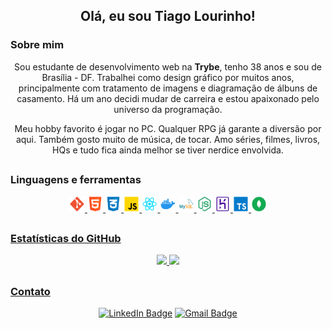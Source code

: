 <h2 align="center">Olá, eu sou Tiago Lourinho!</h1>

### Sobre mim

<p align="center">Sou estudante de desenvolvimento web na <strong><a href="https://www.betrybe.com/" style="text-decoration: none">Trybe</a></strong>, tenho 38 anos e sou de Brasília - DF. Trabalhei como design gráfico por muitos anos, principalmente com tratamento de imagens e diagramação de álbuns de casamento. Há um ano decidi mudar de carreira e estou apaixonado pelo universo da programação.</p>

<p align="center">Meu hobby favorito é jogar no PC. Qualquer RPG já garante a diversão por aqui. Também gosto muito de música, de tocar. Amo séries, filmes, livros, HQs e tudo fica ainda melhor se tiver nerdice envolvida.</p>

##

### Linguagens e ferramentas

<div align="center">
  <a href="https://github.com/TiLourinho">
  <img width="5%" height="auto" src="https://github.com/TiLourinho/TiLourinho/blob/main/assets/Git.png" alt="Git logo"/>
  <img width="5%" height="auto" src="https://github.com/TiLourinho/TiLourinho/blob/main/assets/HTML.png" alt="HTML logo"/>
  <img width="5%" height="auto" src="https://github.com/TiLourinho/TiLourinho/blob/main/assets/CSS.png" alt="CSS logo"/>
  <img width="5%" height="auto" src="https://github.com/TiLourinho/TiLourinho/blob/main/assets/JavaScript.png" alt="JavaScript logo"/>
  <img width="5%" height="auto" src="https://github.com/TiLourinho/TiLourinho/blob/main/assets/React.png" alt="React logo"/>
  <img width="5%" height="auto" src="https://github.com/TiLourinho/TiLourinho/blob/main/assets/Docker.png" alt="Docker logo"/>
  <img width="5%" height="auto" src="https://github.com/TiLourinho/TiLourinho/blob/main/assets/MySQL.png" alt="MySQL logo"/>
  <img width="5%" height="auto" src="https://github.com/TiLourinho/TiLourinho/blob/main/assets/NodeJS.png" alt="NodeJS logo"/>
  <img width="5%" height="auto" src="https://github.com/TiLourinho/TiLourinho/blob/main/assets/Heroku.png" alt="Heroku logo"/>
  <img width="5%" height="auto" src="https://github.com/TiLourinho/TiLourinho/blob/main/assets/TypeScript.png" alt="TypeScript logo"/>
  <img width="5%" height="auto" src="https://github.com/TiLourinho/TiLourinho/blob/main/assets/MongoDB.png" alt="MongoDB logo"/>
</div>

##

### Estatísticas do GitHub

<div align="center">
  <a href="https://github.com/TiLourinho">
  <img height="160em" width="auto" src="https://github-readme-stats.vercel.app/api?username=TiLourinho&show_icons=true&theme=graywhite&include_all_commits=true&count_private=true"/>
  <img height="160em" width="auto" src="https://github-readme-stats.vercel.app/api/top-langs/?username=TiLourinho&layout=compact&langs_count=7&theme=graywhite"/>
</div>

##

### Contato

<div align="center">

  [![LinkedIn Badge](https://img.shields.io/badge/LinkedIn-0077B5?style=for-the-badge&logo=linkedin&logoColor=white)](https://www.linkedin.com/in/lourinho-tiago/)
  [![Gmail Badge](https://img.shields.io/badge/-gmail-c14438?style=for-the-badge&logo=Gmail&logoColor=white&link=mailto:lourinho.tiago@gmail.com)](mailto:lourinho.tiago@gmail.com)
  
</div>
